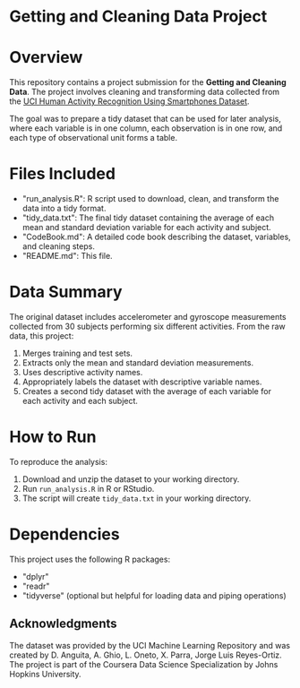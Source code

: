 # Getting and Cleaning Data Project

# Overview

This repository contains a project submission for the **Getting and Cleaning Data**.
The project involves cleaning and transforming data collected from the
[UCI Human Activity Recognition Using Smartphones Dataset](https://archive.ics.uci.edu/ml/datasets/human+activity+recognition+using+Smartphones).

The goal was to prepare a tidy dataset that can be used for later analysis,
where each variable is in one column, each observation is in one row, and
each type of observational unit forms a table.

# Files Included

- "run_analysis.R": R script used to download, clean, and transform the data into a tidy format.
- "tidy_data.txt": The final tidy dataset containing the average of each mean and standard deviation variable for each activity and subject.
- "CodeBook.md": A detailed code book describing the dataset, variables, and cleaning steps.
- "README.md": This file.

# Data Summary

The original dataset includes accelerometer and gyroscope
measurements collected from 30 subjects performing six 
different activities. From the raw data, this project:

1. Merges training and test sets.
2. Extracts only the mean and standard deviation measurements.
3. Uses descriptive activity names.
4. Appropriately labels the dataset with descriptive variable names.
5. Creates a second tidy dataset with the average of each variable for each activity and each subject.

# How to Run

To reproduce the analysis:
1. Download and unzip the dataset to your working directory.
2. Run `run_analysis.R` in R or RStudio.
3. The script will create `tidy_data.txt` in your working directory.

# Dependencies

This project uses the following R packages:
- "dplyr"
- "readr"
- "tidyverse" (optional but helpful for loading data and piping operations)

## Acknowledgments

The dataset was provided by the UCI Machine Learning Repository and was created by D. Anguita, A. Ghio, L. Oneto, X. Parra, Jorge Luis Reyes-Ortiz.
The project is part of the Coursera Data Science Specialization by Johns Hopkins University.
